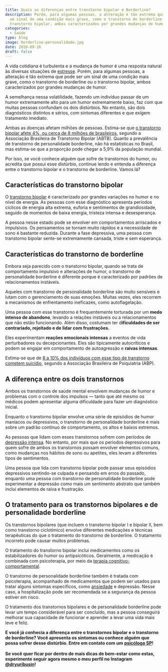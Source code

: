 ```yaml
---
title: Quais as diferenças entre transtorno bipolar e Borderline?
description: Porém, para algumas pessoas, a alteração é tão extrema que pode ser
  um sinal de uma condição mais grave, como o transtorno de borderline ou o
  transtorno bipolar, ambos caracterizados por grandes mudanças de humor.
categories:
  - Saúde
type: blog
image: borderline-personalidade.jpg
date: 2018-09-26
draft: false
---
```


A vida cotidiana é turbulenta e a mudança de humor é uma resposta natural às diversas situações de [estresse](/5-maneiras-de-se-controlar-o-estresse/). Porém, para algumas pessoas, a alteração é tão extrema que pode ser um sinal de uma condição mais grave, como o transtorno de borderline ou o transtorno bipolar, ambos caracterizados por grandes mudanças de humor.

A semelhança nessa volatilidade, fazendo um indivíduo passar de um humor extremamente alto para um humor extremamente baixo, faz com que muitas pessoas confundam os dois distúrbios. No entanto, são dois diagnósticos distintos e sérios, com sintomas diferentes e que exigem tratamento imediato.

Ambas as doenças afetam milhões de pessoas. Estima-se que [o transtorno bipolar afete 4%, ou cerca de 8 milhões de brasileiros](https://www.ebc.com.br/noticias/saude/2013/09/transtorno-bipolar-atinge-4-da-populacao-brasileira-estima-associacao), segundo a Associação Brasileira de Transtorno Bipolar (ABTB). Quanto a prevalência de transtorno de personalidade borderline, não há estatísticas no Brasil, mas estima-se que a proporção pode chegar a 5,9% da população mundial.

Por isso, se você conhece alguém que sofre de transtornos do humor, ou acredita que possui esse distúrbio, continue lendo e entenda a diferença entre o transtorno bipolar e o transtorno de borderline. Vamos lá?

## **Características do transtorno bipolar**

O [transtorno bipolar](/o-que-e-uma-pessoa-bipolar-e-como-saber-se-sofro-desse-mal/) é caracterizado por grandes variações no humor e no nível de energia. As pessoas com esse diagnóstico apresenta períodos cíclicos de energia alta extrema, euforia e sentimentos de grandiosidade, seguido de momentos de baixa energia, tristeza intensa e desesperança.

A pessoa nesse estado pode se envolver em comportamentos arriscados e impulsivos. Os pensamentos se tornam muito rápidos e a necessidade de sono é bastante reduzida. Durante a fase depressiva, uma pessoa com transtorno bipolar sente-se extremamente cansada, triste e sem esperança.

## **Características do transtorno de borderline**

Embora seja parecido com o transtorno bipolar, quando se trata de comportamento impulsivo e alterações de humor, o transtorno de personalidade borderline é diferente porque é caracterizado por padrões de relacionamentos instáveis.

Aqueles com transtorno de personalidade borderline são muito sensíveis e lutam com o gerenciamento de suas emoções. Muitas vezes, eles recorrem a mecanismos de enfrentamento ineficazes, como autoflagelação.

Uma pessoa com esse transtorno é frequentemente torturada por um **medo intenso de abandono**, levando a relações instáveis ou a relacionamentos que não estão funcionando. Além disso, costumam ter d**ificuldades de ser contrariado, rejeitado e de lidar com frustrações.**

Eles experimentam **reações emocionais intensas** a eventos de vida perturbadores ou decepcionantes. Eles são tipicamente autocríticos e podem se engajar em comportamento de autoagressão e **raivas intensas**.

Estima-se que de [8 a 10% dos indivíduos com esse tipo de transtorno cometem suicídio](https://noticias.bol.uol.com.br/ultimas-noticias/entretenimento/2018/04/16/borderline-a-doenca-que-faz-10-dos-diagnosticados-cometerem-suicidio.htm), segundo a Associação Brasileira de Psiquiatria (ABP).

## **A diferença entre os dois transtornos**

Ambos os transtornos de saúde mental envolvem mudanças de humor e problemas com o controle dos impulsos — tanto que até mesmo os médicos podem apresentar alguma dificuldade para fazer um diagnóstico inicial.

Enquanto o transtorno bipolar envolve uma série de episódios de humor maníacos ou depressivos, o transtorno de personalidade borderline é mais sobre um padrão contínuo de comportamento, os altos e baixos extremos.

As pessoas que lidam com esses transtornos sofrem com períodos de [depressão intensa](/8-sintomas-de-depressao-que-voce-precisa-reconhecer/). No entanto, por mais que os períodos depressivos para quem sofre de ambos os transtornos possam envolver elementos comuns, como mudanças nos hábitos de sono ou apetites, eles levam a diferentes tipos de sentimentos.

Uma pessoa que lida com transtorno bipolar pode passar seus episódios depressivos sentindo-se culpada e pensando em erros do passado, enquanto uma pessoa com transtorno de personalidade borderline pode experimentar a depressão como mais um sentimento abstrato que também inclui elementos de raiva e frustração.

## **O tratamento para os transtornos bipolares e de personalidade borderline**

Os transtornos bipolares (que incluem o transtorno bipolar I e bipolar II, bem como transtorno ciclotímico) envolve diferentes medicações e técnicas terapêuticas do que o tratamento do transtorno de borderline. O tratamento incorreto pode causar muitos problemas.

O tratamento do transtorno bipolar inclui medicamentos como os estabilizadores do humor ou antipsicóticos. Geralmente, a medicação é combinada com psicoterapia, por meio da [terapia cognitivo-comportamental](/como-funciona-a-terapia-cognitiva-comportamental/).

O transtorno de personalidade borderline também é tratada com psicoterapia, acompanhado de medicamentos que podem ser usados para tratar alguns sintomas específicos, como [ansiedade](/ansiedade-o-mal-do-novo-seculo/) e depressão. Nesse caso, a hospitalização pode ser recomendada se a segurança da pessoa estiver em risco.

O tratamento dos transtornos bipolares e de personalidade borderline pode levar um tempo considerável para ser concluído, mas a pessoa conseguirá melhorar sua capacidade de funcionar e aprender a levar uma vida mais leve e feliz.

**E você já conhecia a diferença entre o transtornos bipolar e o transtorno de borderline? Você apresenta os sintomas ou conhece alguém que possa sofrer desse distúrbio. Entre em contato com um** **[psicólogo SP](/contato/)!**\
\
**Se você quer ficar por dentro de mais dicas de bem-estar como estas, experimente seguir agora mesmo o meu perfil no Instagram [@dryuribusin](https://www.instagram.com/dryuribusin/)!**

